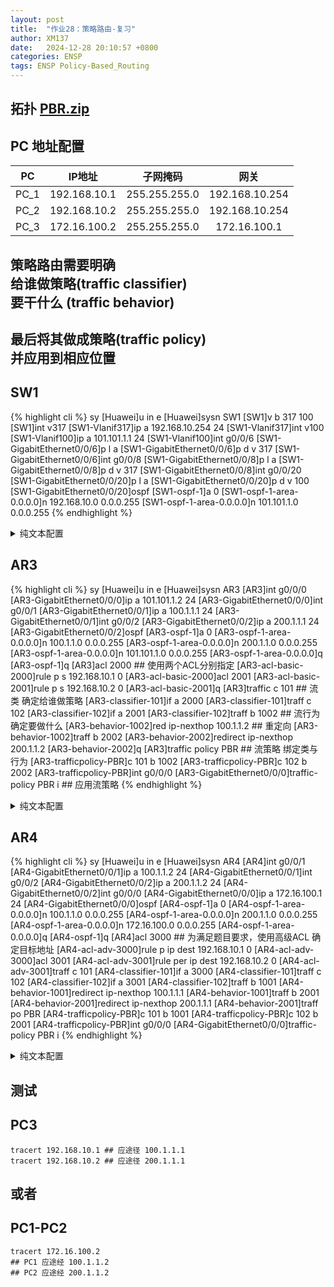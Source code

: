 ```yaml
---
layout: post
title:  "作业28：策略路由-复习"
author: XM137
date:   2024-12-28 20:10:57 +0800
categories: ENSP
tags: ENSP Policy-Based_Routing
---
```


## 拓扑 **[PBR.zip](/assets/ENSP/20241226/PBR.zip)**


## PC 地址配置

|     PC      |        IP地址      |      子网掩码       |        网关        |
|   :----:    |        :----:      |      :----:        |       :----:       |
|    PC_1     |    192.168.10.1    |   255.255.255.0    |   192.168.10.254   |
|    PC_2     |    192.168.10.2    |   255.255.255.0    |   192.168.10.254   |
|    PC_3     |    172.16.100.2    |   255.255.255.0    |    172.16.100.1    |

## 策略路由需要明确 <br> 给谁做策略(traffic classifier) <br> 要干什么 (traffic behavior)
## 最后将其做成策略(traffic policy) <br> 并应用到相应位置

## SW1
{% highlight cli %}
<Huawei>sy
[Huawei]u in e
[Huawei]sysn SW1
[SW1]v b 317 100
[SW1]int v317
[SW1-Vlanif317]ip a 192.168.10.254 24
[SW1-Vlanif317]int v100
[SW1-Vlanif100]ip a 101.101.1.1 24
[SW1-Vlanif100]int g0/0/6
[SW1-GigabitEthernet0/0/6]p l a
[SW1-GigabitEthernet0/0/6]p d v 317
[SW1-GigabitEthernet0/0/6]int g0/0/8
[SW1-GigabitEthernet0/0/8]p l a
[SW1-GigabitEthernet0/0/8]p d v 317
[SW1-GigabitEthernet0/0/8]int g0/0/20
[SW1-GigabitEthernet0/0/20]p l a
[SW1-GigabitEthernet0/0/20]p d v 100
[SW1-GigabitEthernet0/0/20]ospf
[SW1-ospf-1]a 0
[SW1-ospf-1-area-0.0.0.0]n 192.168.10.0 0.0.0.255
[SW1-ospf-1-area-0.0.0.0]n 101.101.1.0 0.0.0.255
{% endhighlight %}
<details>
<summary>纯文本配置</summary>
{% highlight cli %}
sy
u in e
sysn SW1
v b 317 100
int v317
ip a 192.168.10.254 24
int v100
ip  a 101.101.1.1 24
int g0/0/6
p l a
p d v 317
int g0/0/8
p l a
p d v 317
int g0/0/20
p l a
p d v 100
ospf
a 0
n 192.168.10.0 0.0.0.255
n 101.101.1.0 0.0.0.255
{% endhighlight %}
</details>


## AR3
{% highlight cli %}
<Huawei>sy
[Huawei]u in e
[Huawei]sysn AR3
[AR3]int g0/0/0
[AR3-GigabitEthernet0/0/0]ip a 101.101.1.2 24
[AR3-GigabitEthernet0/0/0]int g0/0/1
[AR3-GigabitEthernet0/0/1]ip a 100.1.1.1 24
[AR3-GigabitEthernet0/0/1]int g0/0/2
[AR3-GigabitEthernet0/0/2]ip a 200.1.1.1 24
[AR3-GigabitEthernet0/0/2]ospf
[AR3-ospf-1]a 0
[AR3-ospf-1-area-0.0.0.0]n 100.1.1.0 0.0.0.255
[AR3-ospf-1-area-0.0.0.0]n 200.1.1.0 0.0.0.255
[AR3-ospf-1-area-0.0.0.0]n 101.101.1.0 0.0.0.255
[AR3-ospf-1-area-0.0.0.0]q
[AR3-ospf-1]q
[AR3]acl 2000 ## 使用两个ACL分别指定
[AR3-acl-basic-2000]rule p s 192.168.10.1 0
[AR3-acl-basic-2000]acl 2001
[AR3-acl-basic-2001]rule p s 192.168.10.2 0
[AR3-acl-basic-2001]q
[AR3]traffic c 101 ## 流 类 确定给谁做策略
[AR3-classifier-101]if a 2000
[AR3-classifier-101]traff c 102
[AR3-classifier-102]if a 2001
[AR3-classifier-102]traff b 1002 ## 流行为 确定要做什么
[AR3-behavior-1002]red ip-nexthop 100.1.1.2 ## 重定向
[AR3-behavior-1002]traff b 2002
[AR3-behavior-2002]redirect ip-nexthop 200.1.1.2
[AR3-behavior-2002]q
[AR3]traffic policy PBR ## 流策略 绑定类与行为
[AR3-trafficpolicy-PBR]c 101 b 1002
[AR3-trafficpolicy-PBR]c 102 b 2002
[AR3-trafficpolicy-PBR]int g0/0/0
[AR3-GigabitEthernet0/0/0]traffic-policy PBR i ## 应用流策略
{% endhighlight %}
<details>
<summary>纯文本配置</summary>
{% highlight cli %}
sy
u in e
sysn AR3
int g0/0/0
ip a 101.101.1.2 24
int g0/0/1
ip a 100.1.1.1 24
int g0/0/2
ip a 200.1.1.1 24
ospf
a 0
n 100.1.1.0 0.0.0.255
n 200.1.1.0 0.0.0.255
n 101.101.1.0 0.0.0.255
q
q
acl 2000
rule p s 192.168.10.1 0
acl 2001
rule p s 192.168.10.2 0
q
traffic c 101
if a 2000
traff c 102
if a 2001
traff b 1002
red ip-nexthop 100.1.1.2
traff b 2002
redirect ip-nexthop 200.1.1.2
q
traffic policy PBR
c 101 b 1002
c 102 b 2002
int g0/0/0
traffic-policy PBR i
{% endhighlight %}
</details>


## AR4
{% highlight cli %}
<Huawei>sy
[Huawei]u in e
[Huawei]sysn AR4
[AR4]int g0/0/1
[AR4-GigabitEthernet0/0/1]ip a 100.1.1.2 24
[AR4-GigabitEthernet0/0/1]int g0/0/2
[AR4-GigabitEthernet0/0/2]ip a 200.1.1.2 24
[AR4-GigabitEthernet0/0/2]int g0/0/0
[AR4-GigabitEthernet0/0/0]ip a 172.16.100.1 24
[AR4-GigabitEthernet0/0/0]ospf 
[AR4-ospf-1]a 0
[AR4-ospf-1-area-0.0.0.0]n 100.1.1.0 0.0.0.255
[AR4-ospf-1-area-0.0.0.0]n 200.1.1.0 0.0.0.255
[AR4-ospf-1-area-0.0.0.0]n 172.16.100.0 0.0.0.255
[AR4-ospf-1-area-0.0.0.0]q
[AR4-ospf-1]q
[AR4]acl 3000 ## 为满足题目要求，使用高级ACL 确定目标地址
[AR4-acl-adv-3000]rule p ip dest 192.168.10.1 0
[AR4-acl-adv-3000]acl 3001
[AR4-acl-adv-3001]rule per ip dest 192.168.10.2 0
[AR4-acl-adv-3001]traff c 101
[AR4-classifier-101]if a 3000
[AR4-classifier-101]traff c 102
[AR4-classifier-102]if a 3001
[AR4-classifier-102]traff b 1001
[AR4-behavior-1001]redirect ip-nexthop 100.1.1.1
[AR4-behavior-1001]traff b 2001
[AR4-behavior-2001]redirect ip-nexthop 200.1.1.1
[AR4-behavior-2001]traff po PBR
[AR4-trafficpolicy-PBR]c 101 b 1001
[AR4-trafficpolicy-PBR]c 102 b 2001
[AR4-trafficpolicy-PBR]int g0/0/0
[AR4-GigabitEthernet0/0/0]traffic-policy PBR i
{% endhighlight %}
<details>
<summary>纯文本配置</summary>
{% highlight cli %}
sy
u in e
sysn AR4
int g0/0/1
ip a 100.1.1.2 24
int g0/0/2
ip a 200.1.1.2 24
int g0/0/0
ip a 172.16.100.1 24
ospf 
a 0
n 100.1.1.0 0.0.0.255
n 200.1.1.0 0.0.0.255
n 172.16.100.0 0.0.0.255
q
q
acl 3000
rule p ip dest 192.168.10.1 0
acl 3001
rule per ip dest 192.168.10.2 0
traff c 101
if a 3000
traff c 102
if a 3001
traff b 1001
redirect ip-nexthop 100.1.1.1
traff b 2001
redirect ip-nexthop 200.1.1.1
traff po PBR
c 101 b 1001
c 102 b 2001
int g0/0/0
traffic-policy PBR i
{% endhighlight %}
</details>

## 测试
## PC3
```CLI
tracert 192.168.10.1 ## 应途径 100.1.1.1
tracert 192.168.10.2 ## 应途径 200.1.1.1
```

## 或者
## PC1-PC2
```CLI
tracert 172.16.100.2
## PC1 应途经 100.1.1.2
## PC2 应途经 200.1.1.2
```
